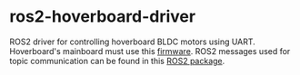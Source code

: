 # ros2-hoverboard-driver
ROS2 driver for controlling hoverboard BLDC motors using UART. Hoverboard's mainboard must use this [firmware](https://github.com/EmanuelFeru/hoverboard-firmware-hack-FOC). ROS2 messages used for topic communication can be found in this [ROS2 package](https://github.com/Richard-Haes-Ellis/wheel_msgs).
